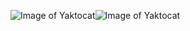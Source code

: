 ![Image of Yaktocat](https://octodex.github.com/images/yaktocat.png)![Image of Yaktocat](https://octodex.github.com/images/yaktocat.png)
